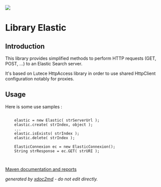 ![](http://dev.lutece.paris.fr/jenkins/buildStatus/icon?job=elk-library-elastic-deploy)
# Library Elastic

## Introduction

This library provides simplified methods to perform HTTP requests (GET, POST, ...) to an Elastic Search server.

It's based on Lutece HttpAccess library in order to use shared HttpClient configuration notably for proxies.

## Usage

Here is some use samples :


```

    elastic = new Elastic( strServerUrl );
    elastic.create( strIndex, object );
    ...                    
    elastic.isExists( strIndex );                    
    elastic.delete( strIndex );
                        
    ElasticConnexion ec = new ElasticConnexion();
    String strResponse = ec.GET( strURI );                                        

                    
```



[Maven documentation and reports](http://dev.lutece.paris.fr/plugins/library-elastic/)



 *generated by [xdoc2md](https://github.com/lutece-platform/tools-maven-xdoc2md-plugin) - do not edit directly.*